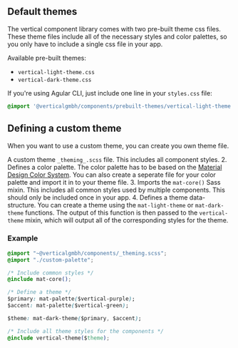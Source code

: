 ## Default themes

The vertical component library comes with two pre-built theme css files. These theme files include all of the necessary styles and color palettes, so you only have to include a single css file in your app.

Available pre-built themes:
- `vertical-light-theme.css`
- `vertical-dark-theme.css`

If you're using Agular CLI, just include one line in your `styles.css` file:

```css
@import '@verticalgmbh/components/prebuilt-themes/vertical-light-theme.css';
```

## Defining a custom theme

When you want to use a custom theme, you can create you own theme file.

A custom theme `_theming_.scss` file. This includes all component styles.
2. Defines a color palette. The color palette has to be based on the [Material Design Color System](https://material.io/design/color/#color-theme-creation). You can also create a seperate file for your color palette and import it in to your theme file.
3. Imports the `mat-core()` Sass mixin. This includes all common styles used by multiple components. This should only be included once in your app.
4. Defines a theme data-structure. You can create a theme using the `mat-light-theme` or `mat-dark-theme` functions. The output of this function is then passed to the `vertical-theme` mixin, which will output all of the corresponding styles for the theme.

### Example

```css
@import "~@verticalgmbh/components/_theming.scss";
@import "./custom-palette";

/* Include common styles */
@include mat-core();

/* Define a theme */
$primary: mat-palette($vertical-purple);
$accent: mat-palette($vertical-green);

$theme: mat-dark-theme($primary, $accent);

/* Include all theme styles for the components */
@include vertical-theme($theme);
```